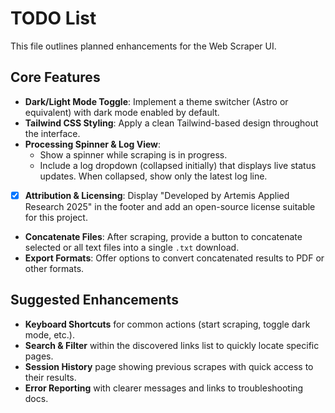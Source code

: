 # TODO List

This file outlines planned enhancements for the Web Scraper UI.

## Core Features

- **Dark/Light Mode Toggle**: Implement a theme switcher (Astro or equivalent) with dark mode enabled by default.
- **Tailwind CSS Styling**: Apply a clean Tailwind-based design throughout the interface.
- **Processing Spinner & Log View**:
  - Show a spinner while scraping is in progress.
  - Include a log dropdown (collapsed initially) that displays live status updates. When collapsed, show only the latest log line.
- [x] **Attribution & Licensing**: Display "Developed by Artemis Applied Research 2025" in the footer and add an open-source license suitable for this project.
- **Concatenate Files**: After scraping, provide a button to concatenate selected or all text files into a single `.txt` download.
- **Export Formats**: Offer options to convert concatenated results to PDF or other formats.

## Suggested Enhancements

- **Keyboard Shortcuts** for common actions (start scraping, toggle dark mode, etc.).
- **Search & Filter** within the discovered links list to quickly locate specific pages.
- **Session History** page showing previous scrapes with quick access to their results.
- **Error Reporting** with clearer messages and links to troubleshooting docs.

